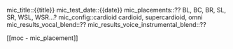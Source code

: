 
mic_title::{{title}}
mic_test_date::{{date}}
mic_placements::??
BL, BC, BR, SL, SR, WSL, WSR...?
mic_config::cardioid
cardioid, supercardioid, omni
mic_results_vocal_blend::??
mic_results_voice_instrumental_blend::??

[[moc - mic_placement]]